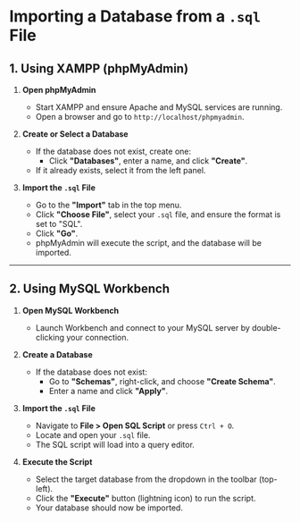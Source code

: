 # Importing a Database from a `.sql` File

## 1. Using XAMPP (phpMyAdmin)

1. **Open phpMyAdmin**  
   - Start XAMPP and ensure Apache and MySQL services are running.  
   - Open a browser and go to `http://localhost/phpmyadmin`.

2. **Create or Select a Database**  
   - If the database does not exist, create one:  
     - Click **"Databases"**, enter a name, and click **"Create"**.  
   - If it already exists, select it from the left panel.

3. **Import the `.sql` File**  
   - Go to the **"Import"** tab in the top menu.  
   - Click **"Choose File"**, select your `.sql` file, and ensure the format is set to "SQL".  
   - Click **"Go"**.  
   - phpMyAdmin will execute the script, and the database will be imported.

---

## 2. Using MySQL Workbench

1. **Open MySQL Workbench**  
   - Launch Workbench and connect to your MySQL server by double-clicking your connection.

2. **Create a Database**  
   - If the database does not exist:  
     - Go to **"Schemas"**, right-click, and choose **"Create Schema"**.  
     - Enter a name and click **"Apply"**.

3. **Import the `.sql` File**  
   - Navigate to **File > Open SQL Script** or press `Ctrl + O`.  
   - Locate and open your `.sql` file.  
   - The SQL script will load into a query editor.

4. **Execute the Script**  
   - Select the target database from the dropdown in the toolbar (top-left).  
   - Click the **"Execute"** button (lightning icon) to run the script.  
   - Your database should now be imported.
